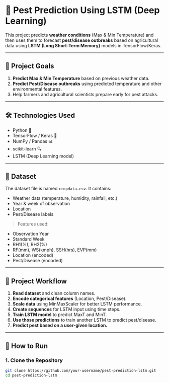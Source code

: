 # 🌾 Pest Prediction Using LSTM (Deep Learning)

This project predicts **weather conditions** (Max & Min Temperature) and then uses them to forecast **pest/disease outbreaks** based on agricultural data using **LSTM (Long Short-Term Memory)** models in TensorFlow/Keras.

---

## 📌 Project Goals

1. **Predict Max & Min Temperature** based on previous weather data.
2. **Predict Pest/Disease outbreaks** using predicted temperature and other environmental features.
3. Help farmers and agricultural scientists prepare early for pest attacks.

---

## 🛠️ Technologies Used

- Python 🐍
- TensorFlow / Keras 🤖
- NumPy / Pandas 📊
- scikit-learn 🔍
- LSTM (Deep Learning model)

---

## 📂 Dataset

The dataset file is named `cropdata.csv`. It contains:
- Weather data (temperature, humidity, rainfall, etc.)
- Year & week of observation
- Location
- Pest/Disease labels

> Features used:
- Observation Year
- Standard Week
- RH1(%), RH2(%)
- RF(mm), WS(kmph), SSH(hrs), EVP(mm)
- Location (encoded)
- Pest/Disease (encoded)

---

## 🔄 Project Workflow

1. **Read dataset** and clean column names.
2. **Encode categorical features** (Location, Pest/Disease).
3. **Scale data** using MinMaxScaler for better LSTM performance.
4. **Create sequences** for LSTM input using time steps.
5. **Train LSTM model** to predict MaxT and MinT.
6. **Use those predictions** to train another LSTM to predict pest/disease.
7. **Predict pest based on a user-given location.**

---

## 🚀 How to Run

### 1. Clone the Repository

```bash
git clone https://github.com/your-username/pest-prediction-lstm.git
cd pest-prediction-lstm
